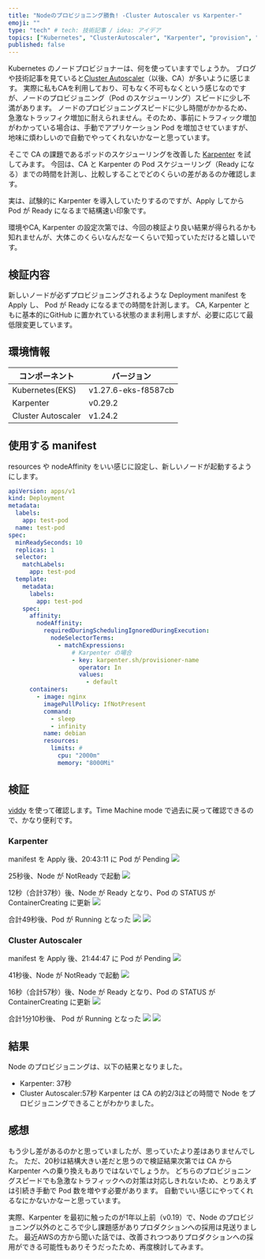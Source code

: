 ```yaml
---
title: "Nodeのプロビジョニング勝負! -Cluster Autoscaler vs Karpenter-"
emoji: ""
type: "tech" # tech: 技術記事 / idea: アイデア
topics: ["Kubernetes", "ClusterAutoscaler", "Karpenter", "provision", "node"]
published: false
---
```


Kubernetes のノードプロビジョナーは、何を使っていますでしょうか。
ブログや技術記事を見ていると[Cluster Autoscaler]（以後、CA）が多いように感じます。
実際に私もCAを利用しており、可もなく不可もなくという感じなのですが、ノードのプロビジョニング（Pod のスケジューリング）スピードに少し不満があります。
ノードのプロビジョニングスピードに少し時間がかかるため、急激なトラッフィク増加に耐えられません。そのため、事前にトラフィック増加がわかっている場合は、手動でアプリケーション Pod を増加させていますが、地味に煩わしいので自動でやってくれないかなーと思っています。

そこで CA の課題であるポッドのスケジューリングを改善した [Karpenter] を試してみます。
今回は、CA と Karpenter の Pod スケジューリング（Ready になる）までの時間を計測し、比較しすることでどのくらいの差があるのか確認します。

実は、試験的に Karpenter を導入していたりするのですが、Apply してから Pod が Ready になるまで結構速い印象です。

環境やCA, Karpenter の設定次第では、今回の検証より良い結果が得られるかも知れませんが、大体このくらいなんだなーくらいで知っていただけると嬉しいです。

## 検証内容

新しいノードが必ずプロビジョニングされるような Deployment manifest を Apply し、 Pod が Ready になるまでの時間を計測します。
CA, Karpenter ともに基本的にGitHub に置かれている状態のまま利用しますが、必要に応じて最低限変更しています。

## 環境情報

| コンポーネント | バージョン |
| - | - |
| Kubernetes(EKS) | v1.27.6-eks-f8587cb |
| Karpenter       | v0.29.2 |
| Cluster Autoscaler | v1.24.2 |

## 使用する manifest

resources や nodeAffinity をいい感じに設定し、新しいノードが起動するようにします。

```yaml
apiVersion: apps/v1
kind: Deployment
metadata:
  labels:
    app: test-pod
  name: test-pod
spec:
  minReadySeconds: 10
  replicas: 1
  selector:
    matchLabels:
      app: test-pod
  template:
    metadata:
      labels:
        app: test-pod
    spec:
      affinity:
        nodeAffinity:
          requiredDuringSchedulingIgnoredDuringExecution:
            nodeSelectorTerms:
              - matchExpressions:
                  # Karpenter の場合
                  - key: karpenter.sh/provisioner-name
                    operator: In
                    values:
                      - default
      containers:
        - image: nginx
          imagePullPolicy: IfNotPresent
          command:
            - sleep
            - infinity
          name: debian
          resources:
            limits: #
              cpu: "2000m"
              memory: "8000Mi"
```

## 検証

[viddy] を使って確認します。Time Machine mode で過去に戻って確認できるので、かなり便利です。

### Karpenter

manifest を Apply 後、20:43:11 に Pod が Pending
![](/images/clusterautoscaler-vs-karpenter/karpenter1.png)

25秒後、Node が NotReady で起動
![](/images/clusterautoscaler-vs-karpenter/karpenter2.png)

12秒（合計37秒）後、Node が Ready となり、Pod の STATUS が ContainerCreating に更新
![](/images/clusterautoscaler-vs-karpenter/karpenter3.png)

合計49秒後、Pod が Running となった
![](/images/clusterautoscaler-vs-karpenter/karpenter4.png)
![](/images/clusterautoscaler-vs-karpenter/karpenter5.png)

### Cluster Autoscaler

manifest を Apply 後、21:44:47 に Pod が Pending
![](/images/clusterautoscaler-vs-karpenter/ca1.png)

41秒後、Node が NotReady で起動
![](/images/clusterautoscaler-vs-karpenter/ca2.png)

16秒（合計57秒）後、Node が Ready となり、Pod の STATUS が ContainerCreating に更新
![](/images/clusterautoscaler-vs-karpenter/ca3.png)

合計1分10秒後、 Pod が Running となった
![](/images/clusterautoscaler-vs-karpenter/ca4.png)
![](/images/clusterautoscaler-vs-karpenter/ca5.png)

## 結果

Node のプロビジョニングは、以下の結果となりました。
- Karpenter: 37秒
- Cluster Autoscaler:57秒
Karpenter は CA の約2/3ほどの時間で Node をプロビジョニングできることがわかりました。

## 感想

もう少し差があるのかと思っていましたが、思っていたより差はありませんでした。
ただ、20秒は結構大きい差だと思うので検証結果次第では CA から Karpenter への乗り換えもありではないでしょうか。
どちらのプロビジョニングスピードでも急激なトラフィックへの対策は対応しきれないため、とりあえずは引続き手動で Pod 数を増やす必要があります。
自動でいい感じにやってくれるなにかないかなーと思っています。

実際、Karpenter を最初に触ったのが1年以上前（v0.19）で、Node のプロビジョニング以外のところで少し課題感がありプロダクションへの採用は見送りました。
最近AWSの方から聞いた話では、改善されつつありプロダクションへの採用ができる可能性もありそうだったため、再度検討してみます。

[Cluster Autoscaler]: https://github.com/kubernetes/autoscaler/tree/master/cluster-autoscaler
[Karpenter]: https://karpenter.sh/
[viddy]: https://github.com/sachaos/viddy
